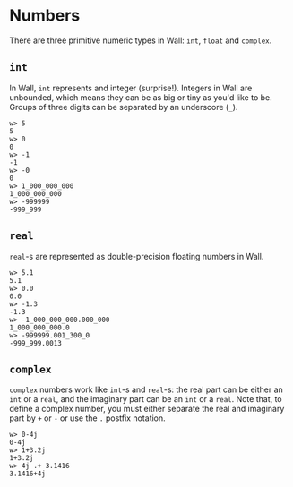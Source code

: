 # Numbers

There are three primitive numeric types in Wall: `int`, `float` and `complex`.

## `int`

In Wall, `int` represents and integer (surprise!). Integers in Wall are unbounded, which means they can be as big or tiny as you'd like to be. Groups of three digits can be separated by an underscore (`_`).

```
w> 5
5
w> 0
0
w> -1
-1
w> -0
0
w> 1_000_000_000
1_000_000_000
w> -999999
-999_999
```

## `real`

`real`-s are represented as double-precision floating numbers in Wall.

```
w> 5.1
5.1
w> 0.0
0.0
w> -1.3
-1.3
w> -1_000_000_000.000_000
1_000_000_000.0
w> -999999.001_300_0
-999_999.0013
```


## `complex`

`complex` numbers work like `int`-s and `real`-s: the real part can be either an `int` or a `real`, and the imaginary part can be an `int` or a `real`.  Note that, to define a complex number, you must either separate the real and imaginary part by `+` or `-` or use the `.` postfix notation.

```
w> 0-4j
0-4j
w> 1+3.2j
1+3.2j
w> 4j .+ 3.1416 
3.1416+4j
```
